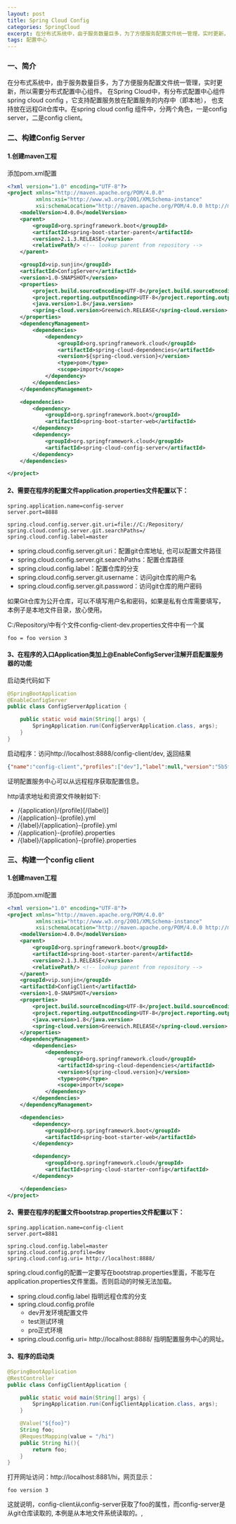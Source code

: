 ```yaml
---
layout: post
title: Spring Cloud Config
categories: SpringCloud
excerpt: 在分布式系统中，由于服务数量巨多，为了方便服务配置文件统一管理，实时更新，所以需要分布式配置中心组件。在Spring Cloud中，有分布式配置中心组件spring cloud config ，它支持配置服务放在配置服务的内存中（即本地），也支持放在远程Git仓库中。在spring cloud config 组件中，分两个角色，一是config server，二是config client。
tags: 配置中心
---
```


### 一、简介
在分布式系统中，由于服务数量巨多，为了方便服务配置文件统一管理，实时更新，所以需要分布式配置中心组件。
在Spring Cloud中，有分布式配置中心组件spring cloud config ，它支持配置服务放在配置服务的内存中（即本地），
也支持放在远程Git仓库中。在spring cloud config 组件中，分两个角色，一是config server，二是config client。

### 二、构建Config Server
#### 1.创建maven工程
添加pom.xml配置

```xml
<?xml version="1.0" encoding="UTF-8"?>
<project xmlns="http://maven.apache.org/POM/4.0.0"
         xmlns:xsi="http://www.w3.org/2001/XMLSchema-instance"
         xsi:schemaLocation="http://maven.apache.org/POM/4.0.0 http://maven.apache.org/xsd/maven-4.0.0.xsd">
    <modelVersion>4.0.0</modelVersion>
    <parent>
        <groupId>org.springframework.boot</groupId>
        <artifactId>spring-boot-starter-parent</artifactId>
        <version>2.1.3.RELEASE</version>
        <relativePath/> <!-- lookup parent from repository -->
    </parent>

    <groupId>vip.sunjin</groupId>
    <artifactId>ConfigServer</artifactId>
    <version>1.0-SNAPSHOT</version>
    <properties>
        <project.build.sourceEncoding>UTF-8</project.build.sourceEncoding>
        <project.reporting.outputEncoding>UTF-8</project.reporting.outputEncoding>
        <java.version>1.8</java.version>
        <spring-cloud.version>Greenwich.RELEASE</spring-cloud.version>
    </properties>
    <dependencyManagement>
        <dependencies>
            <dependency>
                <groupId>org.springframework.cloud</groupId>
                <artifactId>spring-cloud-dependencies</artifactId>
                <version>${spring-cloud.version}</version>
                <type>pom</type>
                <scope>import</scope>
            </dependency>
        </dependencies>
    </dependencyManagement>

    <dependencies>
        <dependency>
            <groupId>org.springframework.boot</groupId>
            <artifactId>spring-boot-starter-web</artifactId>
        </dependency>
        <dependency>
            <groupId>org.springframework.cloud</groupId>
            <artifactId>spring-cloud-config-server</artifactId>
        </dependency>
    </dependencies>

</project>
```

#### 2、需要在程序的配置文件application.properties文件配置以下：
```properties
spring.application.name=config-server
server.port=8888

spring.cloud.config.server.git.uri=file://C:/Repository/
spring.cloud.config.server.git.searchPaths=/
spring.cloud.config.label=master

```
* spring.cloud.config.server.git.uri：配置git仓库地址, 也可以配置文件路径
* spring.cloud.config.server.git.searchPaths：配置仓库路径
* spring.cloud.config.label：配置仓库的分支
* spring.cloud.config.server.git.username：访问git仓库的用户名
* spring.cloud.config.server.git.password：访问git仓库的用户密码

如果Git仓库为公开仓库，可以不填写用户名和密码，如果是私有仓库需要填写，本例子是本地文件目录，放心使用。

C:/Repository/中有个文件config-client-dev.properties文件中有一个属

```properties
foo = foo version 3
```

#### 3、在程序的入口Application类加上@EnableConfigServer注解开启配置服务器的功能
启动类代码如下
```java
@SpringBootApplication
@EnableConfigServer
public class ConfigServerApplication {

    public static void main(String[] args) {
        SpringApplication.run(ConfigServerApplication.class, args);
    }
}
```

启动程序：访问http://localhost:8888/config-client/dev, 返回结果
```json
{"name":"config-client","profiles":["dev"],"label":null,"version":"5b5f843cd68cb8c5b41a40a315066b778fea5f6e","state":null,"propertySources":[{"name":"file://C:/Repository//config-client-dev.properties","source":{"foo":"dev foo version 4"}}]}
```

证明配置服务中心可以从远程程序获取配置信息。

http请求地址和资源文件映射如下:

* /{application}/{profile}[/{label}]
* /{application}-{profile}.yml
* /{label}/{application}-{profile}.yml
* /{application}-{profile}.properties
* /{label}/{application}-{profile}.properties

### 三、构建一个config client
#### 1.创建maven工程
添加pom.xml配置

```xml
<?xml version="1.0" encoding="UTF-8"?>
<project xmlns="http://maven.apache.org/POM/4.0.0"
         xmlns:xsi="http://www.w3.org/2001/XMLSchema-instance"
         xsi:schemaLocation="http://maven.apache.org/POM/4.0.0 http://maven.apache.org/xsd/maven-4.0.0.xsd">
    <modelVersion>4.0.0</modelVersion>
    <parent>
        <groupId>org.springframework.boot</groupId>
        <artifactId>spring-boot-starter-parent</artifactId>
        <version>2.1.3.RELEASE</version>
        <relativePath/> <!-- lookup parent from repository -->
    </parent>
    <groupId>vip.sunjin</groupId>
    <artifactId>ConfigClient</artifactId>
    <version>1.0-SNAPSHOT</version>
    <properties>
        <project.build.sourceEncoding>UTF-8</project.build.sourceEncoding>
        <project.reporting.outputEncoding>UTF-8</project.reporting.outputEncoding>
        <java.version>1.8</java.version>
        <spring-cloud.version>Greenwich.RELEASE</spring-cloud.version>
    </properties>
    <dependencyManagement>
        <dependencies>
            <dependency>
                <groupId>org.springframework.cloud</groupId>
                <artifactId>spring-cloud-dependencies</artifactId>
                <version>${spring-cloud.version}</version>
                <type>pom</type>
                <scope>import</scope>
            </dependency>
        </dependencies>
    </dependencyManagement>

    <dependencies>
        <dependency>
            <groupId>org.springframework.boot</groupId>
            <artifactId>spring-boot-starter-web</artifactId>
        </dependency>

        <dependency>
            <groupId>org.springframework.cloud</groupId>
            <artifactId>spring-cloud-starter-config</artifactId>
        </dependency>

    </dependencies>
</project>
```

#### 2、需要在程序的配置文件bootstrap.properties文件配置以下：

```properties
spring.application.name=config-client
server.port=8881

spring.cloud.config.label=master
spring.cloud.config.profile=dev
spring.cloud.config.uri= http://localhost:8888/
```

spring.cloud.config的配置一定要写在bootstrap.properties里面，不能写在application.properties文件里面。否则启动的时候无法加载。


* spring.cloud.config.label 指明远程仓库的分支
* spring.cloud.config.profile
  * dev开发环境配置文件
  * test测试环境
  * pro正式环境
* spring.cloud.config.uri= http://localhost:8888/ 指明配置服务中心的网址。


#### 3、程序的启动类
```java
@SpringBootApplication
@RestController
public class ConfigClientApplication {

	public static void main(String[] args) {
		SpringApplication.run(ConfigClientApplication.class, args);
	}

	@Value("${foo}")
	String foo;
	@RequestMapping(value = "/hi")
	public String hi(){
		return foo;
	}
}
```

打开网址访问：http://localhost:8881/hi，网页显示：
```text
foo version 3
```

这就说明，config-client从config-server获取了foo的属性，而config-server是从git仓库读取的, 本例是从本地文件系统读取的。,


